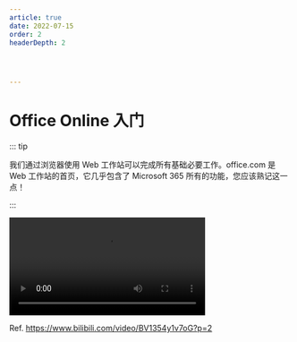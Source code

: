 ```yaml
---
article: true
date: 2022-07-15
order: 2
headerDepth: 2




---
```


# Office Online 入门

::: tip

我们通过浏览器使用 Web 工作站可以完成所有基础必要工作。office.com 是 Web 工作站的首页，它几乎包含了 Microsoft 365 所有的功能，您应该熟记这一点！

:::

<video autoplay="" controls="" width="350" src="https://static-file.zxg.red/2022/07/16/7092376195ffa.mp4"></video>

Ref. https://www.bilibili.com/video/BV1354y1v7oG?p=2

